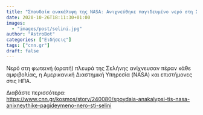 ```yaml
---
title: "Σπουδαία ανακάλυψη της NASA: Ανιχνεύθηκε παγιδευμένο νερό στη Σελήνη"
date: 2020-10-26T18:11:30+01:00
images:
  - "images/post/selini.jpg"
author: "AstroBot"
categories: ["Ειδήσεις"]
tags: ["cnn.gr"]
draft: false
---
```


Νερό στη φωτεινή (ορατή) πλευρά της Σελήνης ανίχνευσαν πέραν κάθε αμφιβολίας, η Αμερικανική Διαστημική Υπηρεσία (NASA) και επιστήμονες στις ΗΠΑ.

Διαβάστε περισσότερα: https://www.cnn.gr/kosmos/story/240080/spoydaia-anakalypsi-tis-nasa-anixneythike-pagideymeno-nero-sti-selini
